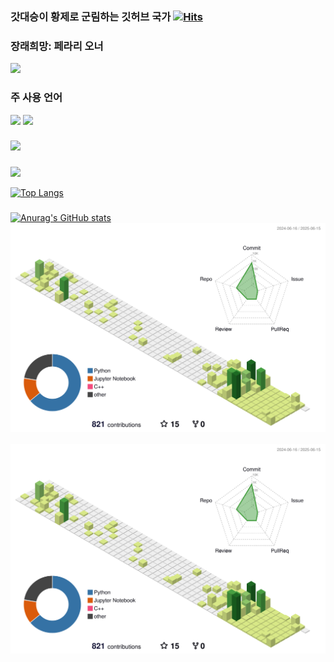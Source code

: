 ### 갓대승이 황제로 군림하는 깃허브 국가 [![Hits](https://hits.seeyoufarm.com/api/count/incr/badge.svg?url=https%3A%2F%2Fgithub.com%2FHaniibal730%2Fhit-counter&count_bg=%233D8EC8&title_bg=%23555555&icon=&icon_color=%23E7E7E7&title=HITS&edge_flat=false)](https://hits.seeyoufarm.com)
###
### 장래희망: 페라리 오너
![](https://img.shields.io/badge/Ferrari-D40000?logo=ferrari&logoColor=fff&style=for-the-badge)
###

### 주 사용 언어
![](https://img.shields.io/badge/Python-3776AB?style=for-the-badge&logo=python&logoColor=white)
![](https://img.shields.io/badge/MySQL-00000F?style=for-the-badge&logo=mysql&logoColor=white)
###
![](http://ForTheBadge.com/images/badges/made-with-python.svg)
###
![](https://img.shields.io/badge/Made%20with-Jupyter-orange?style=for-the-badge&logo=Jupyter)

[![Top Langs](https://github-readme-stats.vercel.app/api/top-langs/?username=Hannibal730)](https://github.com/anuraghazra/github-readme-stats)
###
[![Anurag's GitHub stats](https://github-readme-stats.vercel.app/api?username=Hannibal730)](https://github.com/anuraghazra/github-readme-stats)
![](./profile-3d-contrib/profile-green-animate.svg)
![]()
![](./profile-3d-contrib/profile-green-animate.svg)
![]()
![]()

